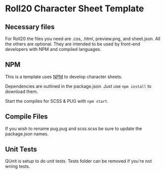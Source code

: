 Roll20 Character Sheet Template
=======================

## Necessary files

For Roll20 the files you need are .css, .html, preview.png, and sheet.json. All the others are optional. They are intended to be used by front-end developers with NPM and compiled languages.

## NPM

This is a template uses [NPM](https://www.npmjs.com/get-npm) to develop character sheets.

Dependencies are outlined in the package.json. Just use `npm install` to download them.

Start the compiles for SCSS & PUG with `npm start`.

## Compile Files

If you wish to rename pug.pug and scss.scss be sure to update the package.json names.

## Unit Tests
QUnit is setup to do unit tests. Tests folder can be removed if you're not wriing tests.
